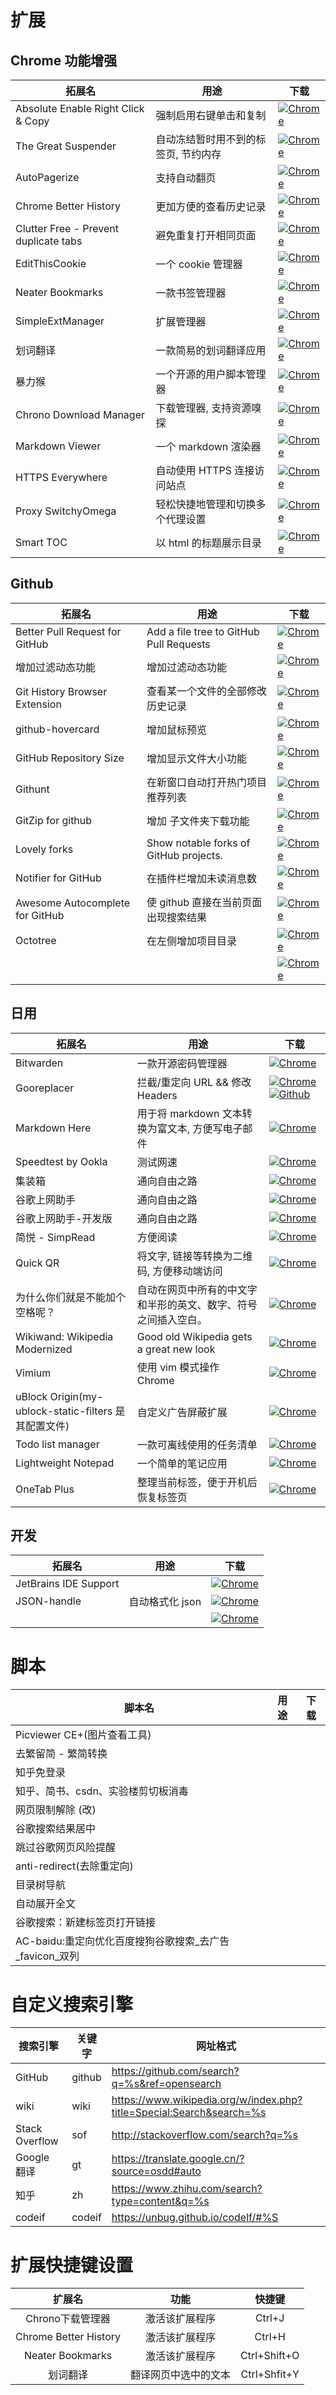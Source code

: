 # 扩展

## Chrome 功能增强

| 拓展名                                | 用途                                 | 下载                                                         |
| ------------------------------------- | ------------------------------------ | ------------------------------------------------------------ |
| Absolute Enable Right Click & Copy    | 强制启用右键单击和复制               | [![Chrome](https://tva1.sinaimg.cn/large/7a6a15d5gy1frpw0218hnj200g00gt8h.jpg)](https://chrome.google.com/webstore/detail/absolute-enable-right-cli/jdocbkpgdakpekjlhemmfcncgdjeiika) |
| The Great Suspender                   | 自动冻结暂时用不到的标签页, 节约内存 | [![Chrome](https://tva1.sinaimg.cn/large/7a6a15d5gy1frpw0218hnj200g00gt8h.jpg)](https://chrome.google.com/webstore/detail/the-great-suspender/klbibkeccnjlkjkiokjodocebajanakg?hl=zh-CN) |
| AutoPagerize                          | 支持自动翻页                         | [![Chrome](https://tva1.sinaimg.cn/large/7a6a15d5gy1frpw0218hnj200g00gt8h.jpg)](https://chrome.google.com/webstore/detail/autopagerize/igiofjhpmpihnifddepnpngfjhkfenbp?hl=zh-CN) |
| Chrome Better History                 | 更加方便的查看历史记录               | [![Chrome](https://tva1.sinaimg.cn/large/7a6a15d5gy1frpw0218hnj200g00gt8h.jpg)](https://chrome.google.com/webstore/detail/chrome-better-history/aadbaagbanfijdnflkhepgjmhlpppbad) |
| Clutter Free - Prevent duplicate tabs | 避免重复打开相同页面                 | [![Chrome](https://tva1.sinaimg.cn/large/7a6a15d5gy1frpw0218hnj200g00gt8h.jpg)](https://chrome.google.com/webstore/detail/clutter-free-prevent-dupl/iipjdmnoigaobkamfhnojmglcdbnfaaf) |
| EditThisCookie                        | 一个 cookie 管理器                   | [![Chrome](https://tva1.sinaimg.cn/large/7a6a15d5gy1frpw0218hnj200g00gt8h.jpg)](https://chrome.google.com/webstore/detail/editthiscookie/fngmhnnpilhplaeedifhccceomclgfbg?hl=zh-CN) |
| Neater Bookmarks                      | 一款书签管理器                       | [![Chrome](https://tva1.sinaimg.cn/large/7a6a15d5gy1frpw0218hnj200g00gt8h.jpg)](https://chrome.google.com/webstore/detail/neater-bookmarks/ofgjggbjanlhbgaemjbkiegeebmccifi?hl=zh-CN) |
| SimpleExtManager                      | 扩展管理器                           | [![Chrome](https://tva1.sinaimg.cn/large/7a6a15d5gy1frpw0218hnj200g00gt8h.jpg)](https://chrome.google.com/webstore/detail/simpleextmanager/kniehgiejgnnpgojkdhhjbgbllnfkfdk) |
| 划词翻译                              | 一款简易的划词翻译应用               | [![Chrome](https://tva1.sinaimg.cn/large/7a6a15d5gy1frpw0218hnj200g00gt8h.jpg)]([https://chrome.google.com/webstore/detail/%E5%88%92%E8%AF%8D%E7%BF%BB%E8%AF%91/ikhdkkncnoglghljlkmcimlnlhkeamad?hl=zh-CN](https://chrome.google.com/webstore/detail/划词翻译/ikhdkkncnoglghljlkmcimlnlhkeamad?hl=zh-CN)) |
| 暴力猴                                | 一个开源的用户脚本管理器             | [![Chrome](https://tva1.sinaimg.cn/large/7a6a15d5gy1frpw0218hnj200g00gt8h.jpg)](https://chrome.google.com/webstore/detail/violentmonkey/jinjaccalgkegednnccohejagnlnfdag?hl=zh-CN) |
| Chrono Download Manager               | 下载管理器, 支持资源嗅探             | [![Chrome](https://img2020.cnblogs.com/blog/1823594/202003/1823594-20200323193124037-1221339147.png)](https://crx.dam.io/ext/mciiogijehkdemklbdcbfkefimifhecn.html) |
| Markdown Viewer                       | 一个 markdown 渲染器                 | [![Chrome](https://tva1.sinaimg.cn/large/7a6a15d5gy1frpw0218hnj200g00gt8h.jpg)](https://chrome.google.com/webstore/detail/markdown-viewer/ckkdlimhmcjmikdlpkmbgfkaikojcbjk) |
| HTTPS Everywhere                      | 自动使用 HTTPS 连接访问站点          | [![Chrome](https://tva1.sinaimg.cn/large/7a6a15d5gy1frpw0218hnj200g00gt8h.jpg)]() |
| Proxy SwitchyOmega                    | 轻松快捷地管理和切换多个代理设置     | [![Chrome](https://tva1.sinaimg.cn/large/7a6a15d5gy1frpw0218hnj200g00gt8h.jpg)]() |
| Smart TOC                             | 以 html 的标题展示目录               | [![Chrome](https://tva1.sinaimg.cn/large/7a6a15d5gy1frpw0218hnj200g00gt8h.jpg)]() |



## Github
| 拓展名                          | 用途                                    | 下载                                                         |
| ------------------------------- | --------------------------------------- | ------------------------------------------------------------ |
| Better Pull Request for GitHub  | Add a file tree to GitHub Pull Requests | [![Chrome](https://tva1.sinaimg.cn/large/7a6a15d5gy1frpw0218hnj200g00gt8h.jpg)](https://chrome.google.com/webstore/detail/better-pull-request-for-g/nfhdjopbhlggibjlimhdbogflgmbiahc?hl=zh-CN) |
| 增加过滤动态功能                | 增加过滤动态功能                        | [![Chrome](https://tva1.sinaimg.cn/large/7a6a15d5gy1frpw0218hnj200g00gt8h.jpg)](https://chrome.google.com/webstore/detail/dashboard-filter-for-gith/pcnaddhmngnnpookfhhamkelhhakimdg) |
| Git History Browser Extension   | 查看某一个文件的全部修改历史记录        | [![Chrome](https://tva1.sinaimg.cn/large/7a6a15d5gy1frpw0218hnj200g00gt8h.jpg)](https://chrome.google.com/webstore/detail/git-history-browser-exten/laghnmifffncfonaoffcndocllegejnf?hl=es-419) |
| github-hovercard                | 增加鼠标预览                            | [![Chrome](https://tva1.sinaimg.cn/large/7a6a15d5gy1frpw0218hnj200g00gt8h.jpg)](https://chrome.google.com/webstore/detail/github-hovercard/mmoahbbnojgkclgceahhakhnccimnplk) |
| GitHub Repository Size          | 增加显示文件大小功能                    | [![Chrome](https://tva1.sinaimg.cn/large/7a6a15d5gy1frpw0218hnj200g00gt8h.jpg)](https://chrome.google.com/webstore/detail/github-repository-size/apnjnioapinblneaedefcnopcjepgkci) |
| Githunt                         | 在新窗口自动打开热门项目推荐列表        | [![Chrome](https://tva1.sinaimg.cn/large/7a6a15d5gy1frpw0218hnj200g00gt8h.jpg)](https://chrome.google.com/webstore/detail/githunt/khpcnaokfebphakjgdgpinmglconplhp) |
| GitZip for github               | 增加 子文件夹下载功能                   | [![Chrome](https://tva1.sinaimg.cn/large/7a6a15d5gy1frpw0218hnj200g00gt8h.jpg)](https://chrome.google.com/webstore/detail/gitzip-for-github/ffabmkklhbepgcgfonabamgnfafbdlkn) |
| Lovely forks                    | Show notable forks of GitHub projects.  | [![Chrome](https://tva1.sinaimg.cn/large/7a6a15d5gy1frpw0218hnj200g00gt8h.jpg)](https://chrome.google.com/webstore/detail/lovely-forks/ialbpcipalajnakfondkflpkagbkdoib) |
| Notifier for GitHub             | 在插件栏增加未读消息数                  | [![Chrome](https://tva1.sinaimg.cn/large/7a6a15d5gy1frpw0218hnj200g00gt8h.jpg)](https://chrome.google.com/webstore/detail/notifier-for-github/lmjdlojahmbbcodnpecnjnmlddbkjhnn) |
| Awesome Autocomplete for GitHub | 使 github 直接在当前页面出现搜索结果    | [![Chrome](https://tva1.sinaimg.cn/large/7a6a15d5gy1frpw0218hnj200g00gt8h.jpg)](https://chrome.google.com/webstore/detail/awesome-autocomplete-for/djkfdjpoelphhdclfjhnffmnlnoknfnd) |
| Octotree                        | 在左侧增加项目目录                      | [![Chrome](https://tva1.sinaimg.cn/large/7a6a15d5gy1frpw0218hnj200g00gt8h.jpg)](https://chrome.google.com/webstore/detail/octotree/bkhaagjahfmjljalopjnoealnfndnagc?hl=zh-CN) |
|                                 |                                         | [![Chrome](https://tva1.sinaimg.cn/large/7a6a15d5gy1frpw0218hnj200g00gt8h.jpg)]() |


## 日用
| 拓展名                                               | 用途                                                         | 下载                                                         |
| ---------------------------------------------------- | ------------------------------------------------------------ | ------------------------------------------------------------ |
| Bitwarden                                            | 一款开源密码管理器                                           | [![Chrome](https://tva1.sinaimg.cn/large/7a6a15d5gy1frpw0218hnj200g00gt8h.jpg)](https://chrome.google.com/webstore/detail/better-pull-request-for-g/nfhdjopbhlggibjlimhdbogflgmbiahc?hl=zh-CN) |
| Gooreplacer                                          | 拦截/重定向 URL && 修改 Headers                              | [![Chrome](https://tva1.sinaimg.cn/large/7a6a15d5gy1frpw0218hnj200g00gt8h.jpg)](https://chrome.google.com/webstore/detail/gooreplacer/jnlkjeecojckkigmchmfoigphmgkgbip)[![Github](https://img2020.cnblogs.com/blog/1823594/202003/1823594-20200323193124037-1221339147.png)](https://github.com/jiacai2050/gooreplacer) |
| Markdown Here                                        | 用于将 markdown 文本转换为富文本, 方便写电子邮件             | [![Chrome](https://tva1.sinaimg.cn/large/7a6a15d5gy1frpw0218hnj200g00gt8h.jpg)](https://chrome.google.com/webstore/detail/markdown-here/elifhakcjgalahccnjkneoccemfahfoa?hl=zh-CN) |
| Speedtest by Ookla                                   | 测试网速                                                     | [![Chrome](https://tva1.sinaimg.cn/large/7a6a15d5gy1frpw0218hnj200g00gt8h.jpg)](https://chrome.google.com/webstore/detail/speedtest-by-ookla/pgjjikdiikihdfpoppgaidccahalehjh) |
| 集装箱                                               | 通向自由之路                                                 | [![Chrome](https://tva1.sinaimg.cn/large/7a6a15d5gy1frpw0218hnj200g00gt8h.jpg)]([https://chrome.google.com/webstore/detail/%E9%9B%86%E8%A3%85%E7%AE%B1/kbgigmcnifmaklccibmlepmahpfdhjch?hl=zh-CN](https://chrome.google.com/webstore/detail/集装箱/kbgigmcnifmaklccibmlepmahpfdhjch?hl=zh-CN)) |
| 谷歌上网助手                                         | 通向自由之路                                                 | [![Chrome](https://tva1.sinaimg.cn/large/7a6a15d5gy1frpw0218hnj200g00gt8h.jpg)](https://chrome.google.com/webstore/detail/%E8%B0%B7%E6%AD%8C%E4%B8%8A%E7%BD%91%E5%8A%A9%E6%89%8B/nonmafimegllfoonjgplbabhmgfanaka?hl=zh-CN) |
| 谷歌上网助手-开发版                                  | 通向自由之路                                                 | [![Chrome](https://tva1.sinaimg.cn/large/7a6a15d5gy1frpw0218hnj200g00gt8h.jpg)](https://chrome.google.com/webstore/detail/谷歌上网助手-开发版/cieikaeocafmceoapfogpffaalkncpkc?hl=zh-CN) |
| 简悦 - SimpRead                                      | 方便阅读                                                     | [![Chrome](https://tva1.sinaimg.cn/large/7a6a15d5gy1frpw0218hnj200g00gt8h.jpg)](https://chrome.google.com/webstore/detail/simpread-reader-view/ijllcpnolfcooahcekpamkbidhejabll?hl=zh-CN) |
| Quick QR                                             | 将文字, 链接等转换为二维码, 方便移动端访问                   | [![Chrome](https://tva1.sinaimg.cn/large/7a6a15d5gy1frpw0218hnj200g00gt8h.jpg)](https://chrome.google.com/webstore/detail/quick-qr-code-generator/afpbjjgbdimpioenaedcjgkaigggcdpp) |
| 为什么你们就是不能加个空格呢？                       | 自动在网页中所有的中文字和半形的英文、数字、符号之间插入空白。 | [![Chrome](https://tva1.sinaimg.cn/large/7a6a15d5gy1frpw0218hnj200g00gt8h.jpg)]([https://chrome.google.com/webstore/detail/%E7%82%BA%E4%BB%80%E9%BA%BC%E4%BD%A0%E5%80%91%E5%B0%B1%E6%98%AF%E4%B8%8D%E8%83%BD%E5%8A%A0%E5%80%8B%E7%A9%BA%E6%A0%BC%E5%91%A2%EF%BC%9F/paphcfdffjnbcgkokihcdjliihicmbpd?hl=zh-CN](https://chrome.google.com/webstore/detail/為什麼你們就是不能加個空格呢？/paphcfdffjnbcgkokihcdjliihicmbpd?hl=zh-CN)) |
| Wikiwand: Wikipedia Modernized                       | Good old Wikipedia gets a great new look                     | [![Chrome](https://tva1.sinaimg.cn/large/7a6a15d5gy1frpw0218hnj200g00gt8h.jpg)](https://chrome.google.com/webstore/detail/wikiwand-wikipedia-modern/emffkefkbkpkgpdeeooapgaicgmcbolj?hl=zh-CN) |
| Vimium                                               | 使用 vim 模式操作 Chrome                                     | [![Chrome](https://tva1.sinaimg.cn/large/7a6a15d5gy1frpw0218hnj200g00gt8h.jpg)](https://chrome.google.com/webstore/detail/vimium/dbepggeogbaibhgnhhndojpepiihcmeb) |
| uBlock Origin(my-ublock-static-filters 是其配置文件) | 自定义广告屏蔽扩展                                           | [![Chrome](https://tva1.sinaimg.cn/large/7a6a15d5gy1frpw0218hnj200g00gt8h.jpg)](https://chrome.google.com/webstore/detail/ublock-origin/cjpalhdlnbpafiamejdnhcphjbkeiagm?hl=zh-CN) |
| Todo list manager                                    | 一款可离线使用的任务清单                                     | [![Chrome](https://tva1.sinaimg.cn/large/7a6a15d5gy1frpw0218hnj200g00gt8h.jpg)](https://chrome.google.com/webstore/detail/todo-list-manager/lfhdphnciighhnfcdfafblgfnndchkea?hl=zh-CN) |
| Lightweight Notepad                                  | 一个简单的笔记应用                                           | [![Chrome](https://tva1.sinaimg.cn/large/7a6a15d5gy1frpw0218hnj200g00gt8h.jpg)]() |
| OneTab Plus                                          | 整理当前标签，便于开机后恢复标签页                           | [![Chrome](https://tva1.sinaimg.cn/large/7a6a15d5gy1frpw0218hnj200g00gt8h.jpg)]() |


## 开发
| 拓展名                | 用途            | 下载                                                         |
| --------------------- | --------------- | ------------------------------------------------------------ |
| JetBrains IDE Support |                 | [![Chrome](https://tva1.sinaimg.cn/large/7a6a15d5gy1frpw0218hnj200g00gt8h.jpg)]() |
| JSON-handle           | 自动格式化 json | [![Chrome](https://tva1.sinaimg.cn/large/7a6a15d5gy1frpw0218hnj200g00gt8h.jpg)](https://chrome.google.com/webstore/detail/json-handle/iahnhfdhidomcpggpaimmmahffihkfnj?hl=zh-CN) |
|                       |                 | [![Chrome](https://tva1.sinaimg.cn/large/7a6a15d5gy1frpw0218hnj200g00gt8h.jpg)]() |



# 脚本
| 脚本名                                                  | 用途 | 下载 |
| ------------------------------------------------------- | ---- | ---- |
| Picviewer CE+(图片查看工具)                             |      |      |
| 去繁留简 - 繁简转换                                     |      |      |
| 知乎免登录                                              |      |      |
| 知乎、简书、csdn、实验楼剪切板消毒                      |      |      |
| 网页限制解除 (改)                                       |      |      |
| 谷歌搜索结果居中                                        |      |      |
| 跳过谷歌网页风险提醒                                    |      |      |
| anti-redirect(去除重定向)                               |      |      |
| 目录树导航                                              |      |      |
| 自动展开全文                                            |      |      |
| 谷歌搜索：新建标签页打开链接                            |      |      |
| AC-baidu:重定向优化百度搜狗谷歌搜索_去广告_favicon_双列 |      |      |


# 自定义搜索引擎

| 搜索引擎       | 关键字 | 网址格式                                                             |
| -------------- | ------ | -------------------------------------------------------------------- |
| GitHub         | github | https://github.com/search?q=%s&ref=opensearch                        |
| wiki           | wiki   | https://www.wikipedia.org/w/index.php?title=Special:Search&search=%s |
| Stack Overflow | sof    | http://stackoverflow.com/search?q=%s                                 |
| Google 翻译    | gt     | https://translate.google.cn/?source=osdd#auto                        |
| 知乎           | zh     | https://www.zhihu.com/search?type=content&q=%s                       |
| codeif         | codeif | https://unbug.github.io/codelf/#%S                                   |

# 扩展快捷键设置

|        扩展名         |         功能         |    快捷键    |
| :-------------------: | :------------------: | :----------: |
|   Chrono下载管理器    |    激活该扩展程序    |    Ctrl+J    |
| Chrome Better History |    激活该扩展程序    |    Ctrl+H    |
|   Neater Bookmarks    |    激活该扩展程序    | Ctrl+Shift+O |
|       划词翻译        | 翻译网页中选中的文本 | Ctrl+Shfit+Y |


